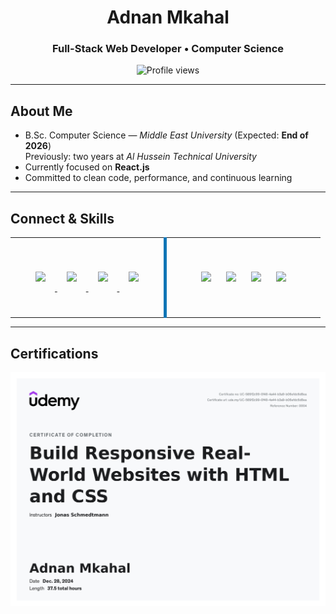 <h1 align="center">Adnan Mkahal</h1>
<h3 align="center">Full-Stack Web Developer • Computer Science</h3>

<p align="center">
  <img src="https://komarev.com/ghpvc/?username=adnan&label=Profile%20views&color=0e75b6&style=flat" alt="Profile views" />
</p>

<hr/>

## About Me
- B.Sc. Computer Science — <em>Middle East University</em> (Expected: <strong>End of 2026</strong>)  
  Previously: two years at <em>Al Hussein Technical University</em>  
- Currently focused on <strong>React.js</strong>  
- Committed to clean code, performance, and continuous learning

<hr/>

## Connect & Skills

<table width="100%">
  <tr>
    <!-- Left: Connect -->
    <td align="center" width="50%" valign="middle" style="border-right: 5px solid #0e75b6; padding: 25px;">

  <p>
    <a href="https://www.linkedin.com/in/adnan-mkahal-90578731b/" target="_blank">
      <img src="https://skillicons.dev/icons?i=linkedin" height="64" style="margin:15px;" />
    </a>
    <a href="https://instagram.com/u6dln" target="_blank">
      <img src="https://skillicons.dev/icons?i=instagram" height="64" style="margin:15px;" />
    </a>
    <a href="https://discord.gg/k3sm" target="_blank">
      <img src="https://skillicons.dev/icons?i=discord" height="64" style="margin:15px;" />
    </a>
    <a href="mailto:adnan.pls2003@gmail.com" target="_blank">
      <img src="https://skillicons.dev/icons?i=gmail" height="64" style="margin:15px;" />
    </a>
  </p>

</td>

<!-- Right: Skills -->
<td align="center" width="50%" valign="middle" style="padding: 25px;">

  <p>
    <img src="https://skillicons.dev/icons?i=html,css,js" height="48" style="margin:10px;" />
    <img src="https://skillicons.dev/icons?i=php,flask,mysql" height="48" style="margin:10px;" />
    <img src="https://skillicons.dev/icons?i=wordpress,figma" height="48" style="margin:10px;" />
    <img src="https://skillicons.dev/icons?i=python,java,cpp" height="48" style="margin:10px;" />
  </p>

</td>
  </tr>
</table>

<hr/>

## Certifications
<!-- Add your certifications here -->
![image alt](https://github.com/aDnanHXH/aDnanHXH/blob/main/Adnan%20Udemy%20HTML%20&%20CSS.jpg?raw=true)
